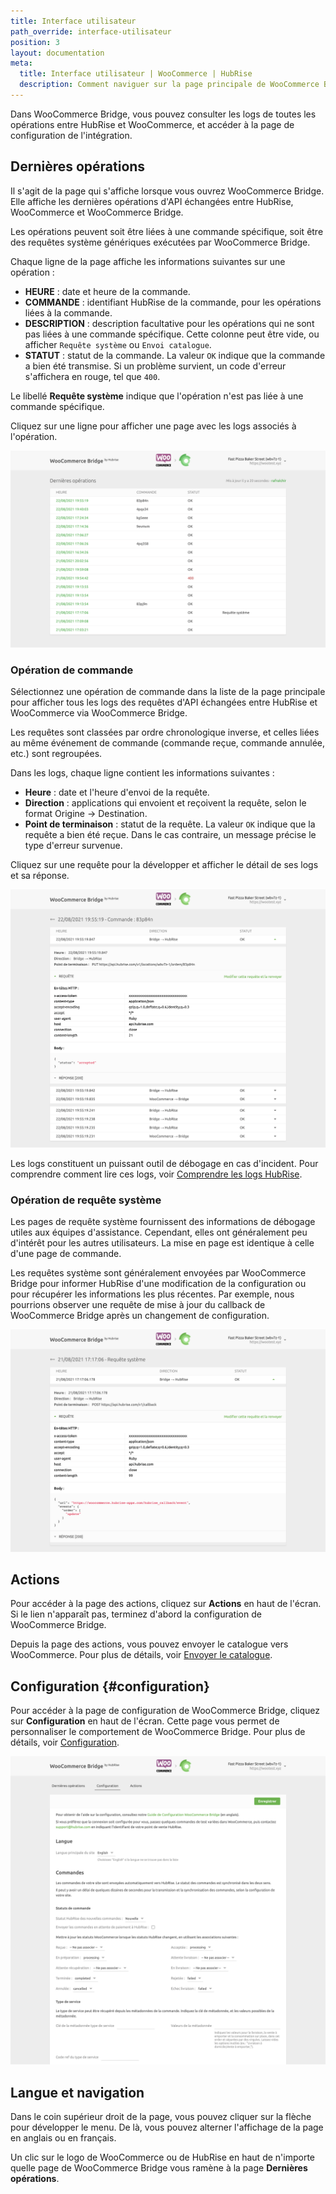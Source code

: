 ```yaml
---
title: Interface utilisateur
path_override: interface-utilisateur
position: 3
layout: documentation
meta:
  title: Interface utilisateur | WooCommerce | HubRise
  description: Comment naviguer sur la page principale de WooCommerce Bridge pour accéder aux informations sur les commandes et personnaliser le comportement du bridge.
---
```


Dans WooCommerce Bridge, vous pouvez consulter les logs de toutes les opérations entre HubRise et WooCommerce, et accéder à la page de configuration de l'intégration.

## Dernières opérations

Il s'agit de la page qui s'affiche lorsque vous ouvrez WooCommerce Bridge. Elle affiche les dernières opérations d'API échangées entre HubRise, WooCommerce et WooCommerce Bridge.

Les opérations peuvent soit être liées à une commande spécifique, soit être des requêtes système génériques exécutées par WooCommerce Bridge.

Chaque ligne de la page affiche les informations suivantes sur une opération :

- **HEURE** : date et heure de la commande.
- **COMMANDE** : identifiant HubRise de la commande, pour les opérations liées à la commande.
- **DESCRIPTION** : description facultative pour les opérations qui ne sont pas liées à une commande spécifique. Cette colonne peut être vide, ou afficher `Requête système` ou `Envoi catalogue`.
- **STATUT** : statut de la commande. La valeur `OK` indique que la commande a bien été transmise. Si un problème survient, un code d'erreur s'affichera en rouge, tel que `400`.

Le libellé **Requête système** indique que l'opération n'est pas liée à une commande spécifique.

Cliquez sur une ligne pour afficher une page avec les logs associés à l'opération.

![Page des opérations de WooCommerce Bridge, développé par HubRise](./images/002-woocommerce-main-page.png)

### Opération de commande

Sélectionnez une opération de commande dans la liste de la page principale pour afficher tous les logs des requêtes d'API échangées entre HubRise et WooCommerce via WooCommerce Bridge.

Les requêtes sont classées par ordre chronologique inverse, et celles liées au même événement de commande (commande reçue, commande annulée, etc.) sont regroupées.

Dans les logs, chaque ligne contient les informations suivantes :

- **Heure** : date et l'heure d'envoi de la requête.
- **Direction** : applications qui envoient et reçoivent la requête, selon le format Origine → Destination.
- **Point de terminaison** : statut de la requête. La valeur `OK` indique que la requête a bien été reçue. Dans le cas contraire, un message précise le type d'erreur survenue.

Cliquez sur une requête pour la développer et afficher le détail de ses logs et sa réponse.

![Page des journaux de commande sur WooCommerce Bridge](./images/003-woocommerce-order-page.png)

Les logs constituent un puissant outil de débogage en cas d'incident. Pour comprendre comment lire ces logs, voir [Comprendre les logs HubRise](/docs/hubrise-logs/overview).

### Opération de requête système

Les pages de requête système fournissent des informations de débogage utiles aux équipes d'assistance. Cependant, elles ont généralement peu d'intérêt pour les autres utilisateurs.
La mise en page est identique à celle d'une page de commande.

Les requêtes système sont généralement envoyées par WooCommerce Bridge pour informer HubRise d'une modification de la configuration ou pour récupérer les informations les plus récentes. Par exemple, nous pourrions observer une requête de mise à jour du callback de WooCommerce Bridge après un changement de configuration.

![Page de requête système sur WooCommerce Bridge](./images/004-woocommerce-system-request-page.png)

## Actions

Pour accéder à la page des actions, cliquez sur **Actions** en haut de l'écran. Si le lien n'apparaît pas, terminez d'abord la configuration de WooCommerce Bridge.

Depuis la page des actions, vous pouvez envoyer le catalogue vers WooCommerce. Pour plus de détails, voir [Envoyer le catalogue](/apps/woocommerce/push-catalog).

## Configuration {#configuration}

Pour accéder à la page de configuration de WooCommerce Bridge, cliquez sur **Configuration** en haut de l'écran. Cette page vous permet de personnaliser le comportement de WooCommerce Bridge. Pour plus de détails, voir [Configuration](/apps/woocommerce/configuration).

![Page de configuration WooCommerce Bridge](./images/016-woocommerce-configuration-1.png)

## Langue et navigation

Dans le coin supérieur droit de la page, vous pouvez cliquer sur la flèche pour développer le menu. De là, vous pouvez alterner l'affichage de la page en anglais ou en français.

Un clic sur le logo de WooCommerce ou de HubRise en haut de n'importe quelle page de WooCommerce Bridge vous ramène à la page **Dernières opérations**.
